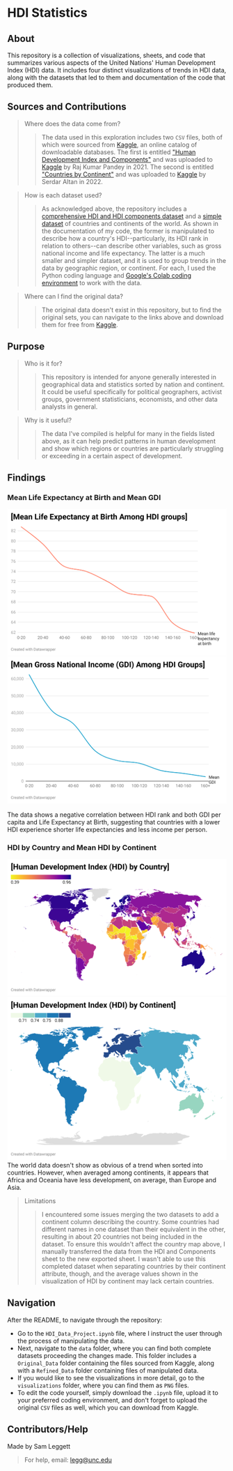 # HDI Statistics
## About
This repository is a collection of visualizations, sheets, and code that summarizes various aspects of the United Nations' Human Development Index (HDI) data. It includes four distinct visualizations of trends in HDI data, along with the datasets that led to them and documentation of the code that produced them.

## Sources and Contributions
>Where does the data come from?
>>The data used in this exploration includes two `CSV` files, both of which were sourced from [Kaggle](https://www.kaggle.com/), an online catalog of downloadable databases. The first is entitled ["Human Development Index and Components"](https://www.kaggle.com/datasets/rajkumarpandey02/human-development-index-and-components) and was uploaded to [Kaggle](https://www.kaggle.com/) by Raj Kumar Pandey in 2021. The second is entitled ["Countries by Continent"](https://www.kaggle.com/datasets/hserdaraltan/countries-by-continent) and was uploaded to [Kaggle](https://www.kaggle.com/) by Serdar Altan in 2022.

>How is each dataset used?
>>As acknowledged above, the repository includes a [comprehensive HDI and HDI components dataset](https://www.kaggle.com/datasets/rajkumarpandey02/human-development-index-and-components) and a [simple dataset](https://www.kaggle.com/datasets/hserdaraltan/countries-by-continent) of countries and continents of the world. As shown in the documentation of my code, the former is manipulated to describe how a country's HDI--particularly, its HDI rank in relation to others--can describe other variables, such as gross national income and life expectancy. The latter is a much smaller and simpler dataset, and it is used to group trends in the data by geographic region, or continent. For each, I used the Python coding language and [Google's Colab coding environment](https://colab.research.google.com/) to work with the data.

>Where can I find the original data?
>>The original data doesn't exist in this repository, but to find the original sets, you can navigate to the links above and download them for free from [Kaggle](https://www.kaggle.com/). 
## Purpose
>Who is it for?
>>This repository is intended for anyone generally interested in geographical data and statistics sorted by nation and continent. It could be useful specifically for political geographers, activist groups, government statisticians, economists, and other data analysts in general.

>Why is it useful?
>>The data I've compiled is helpful for many in the fields listed above, as it can help predict patterns in human development and show which regions or countries are particularly struggling or exceeding in a certain aspect of development.

## Findings
### Mean Life Expectancy at Birth and Mean GDI
![-mean-life-expectancy-at-birth-among-hdi-groups-](/visualizations/Life-Expectancy.png)
![-mean-GDI-among-hdi-groups-](/visualizations/GNI.png)

The data shows a negative correlation between HDI rank and both GDI per capita and Life Expectancy at Birth, suggesting that countries with a lower HDI experience shorter life expectancies and less income per person. 
### HDI by Country and Mean HDI by Continent
![-hdi-countries-](/visualizations/HDI-Countries.png)
![-hdi-continents-](/visualizations/HDI-Continents.png)
The world data doesn't show as obvious of a trend when sorted into countries. However, when averaged among continents, it appears that Africa and Oceania have less development, on average, than Europe and Asia.
>Limitations
>>I encountered some issues merging the two datasets to add a continent column describing the country. Some countries had different names in one dataset than their equivalent in the other, resulting in about 20 countries not being included in the dataset. To ensure this wouldn't affect the country map above, I manually transferred the data from the HDI and Components sheet to the new exported sheet. I wasn't able to use this completed dataset when separating countries by their continent attribute, though, and the average values shown in the visualization of HDI by continent may lack certain countries. 
## Navigation
After the README, to navigate through the repository:
* Go to the `HDI_Data_Project.ipynb` file, where I instruct the user through the process of manipulating the data.
* Next, navigate to the `data` folder, where you can find both complete datasets proceeding the changes made. This folder includes a `Original_Data` folder containing the files sourced from Kaggle, along with a `Refined_Data` folder containing files of manipulated data.
* If you would like to see the visualizations in more detail, go to the `visualizations` folder, where you can find them as `PNG` files.
* To edit the code yourself, simply download the `.ipynb` file, upload it to your preferred coding environment, and don't forget to upload the original `CSV` files as well, which you can download from Kaggle. 
## Contributors/Help
Made by Sam Leggett
>For help, email: legg@unc.edu
